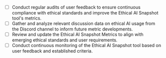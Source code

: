 - [ ] Conduct regular audits of user feedback to ensure continuous compliance with ethical standards and improve the Ethical AI Snapshot tool's metrics. 
- [ ] Gather and analyze relevant discussion data on ethical AI usage from the Discord channel to inform future metric developments.
- [ ] Review and update the Ethical AI Snapshot Metrics to align with emerging ethical standards and user requirements.
- [ ] Conduct continuous monitoring of the Ethical AI Snapshot tool based on user feedback and established criteria.